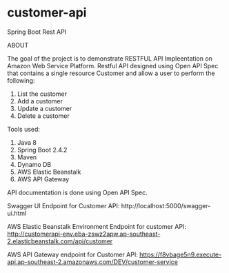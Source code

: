# customer-api
Spring Boot Rest API

ABOUT

The goal of the project is to demonstrate RESTFUL API Impleentation on Amazon Web Service Platform.
Restful API designed using Open API Spec that contains a single resource Customer and allow a user to perform the following:
1. List the customer
2. Add a customer
3. Update a customer
4. Delete a customer

Tools used:
1. Java 8
2. Spring Boot 2.4.2
3. Maven
4. Dynamo DB
5. AWS Elastic Beanstalk
6. AWS API Gateway 

API documentation is done using Open API Spec.

Swagger UI Endpoint for Customer API: http://localhost:5000/swagger-ui.html

AWS Elastic Beanstalk Environment Endpoint for customer API: http://customerapi-env.eba-zswz2apw.ap-southeast-2.elasticbeanstalk.com/api/customer

AWS API Gateway endpoint for Customer API:  https://f8vbage5n9.execute-api.ap-southeast-2.amazonaws.com/DEV/customer-service





